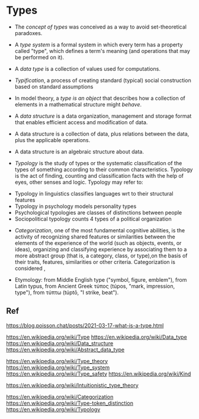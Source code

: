 # Types

* The *concept of types* was conceived as a way to avoid set-theoretical paradoxes.

* A *type system* is a formal system in which every term has a property called "type", which defines a term's meaning (and operations that may be performed on it).

* A *data type* is a collection of values used for computations.

* *Typification*, a process of creating standard (typical) social construction based on standard assumptions

* In model theory, a *type is an object* that describes how a collection of elements in a mathematical structure might *behave*.

* A *data structure* is a data organization, management and storage format that enables efficient access and modification of data.
* A data structure is a collection of data, plus relations between the data, plus the applicable operations.
* A data structure is an algebraic structure about data.

* *Typology* is the study of types or the systematic classification of the types of something according to their common characteristics. Typology is the act of finding, counting and classification facts with the help of eyes, other senses and logic. Typology may refer to:
- Typology in linguistics classifies languages wrt to their structural features
- Typology in psychology models personality types
- Psychological typologies are classes of distinctions between people
- Sociopolitical typology counts 4 types of a political organization

* *Categorization*, one of the most fundamental cognitive abilities, is the activity of recognizing shared features or similarities between the elements of the experience of the world (such as objects, events, or ideas), organizing and classifying experience by associating them to a more abstract group (that is, a category, class, or type),on the basis of their traits, features, similarities or other criteria. Categorization is considered ,

* Etymology: from Middle English type ("symbol, figure, emblem"), from Latin typus, from Ancient Greek τύπος (túpos, "mark, impression, type"), from τύπτω (túptō, "I strike, beat").

## Ref

https://blog.poisson.chat/posts/2021-03-17-what-is-a-type.html

https://en.wikipedia.org/wiki/Type
https://en.wikipedia.org/wiki/Data_type
https://en.wikipedia.org/wiki/Data_structure
https://en.wikipedia.org/wiki/Abstract_data_type

https://en.wikipedia.org/wiki/Type_theory
https://en.wikipedia.org/wiki/Type_system
https://en.wikipedia.org/wiki/Type_safety
https://en.wikipedia.org/wiki/Kind

https://en.wikipedia.org/wiki/Intuitionistic_type_theory

https://en.wikipedia.org/wiki/Categorization
https://en.wikipedia.org/wiki/Type-token_distinction
https://en.wikipedia.org/wiki/Typology
